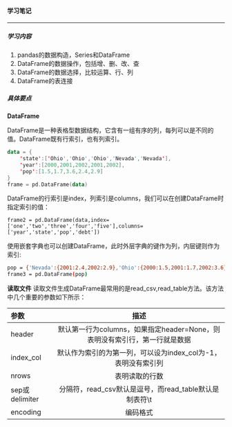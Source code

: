 #### 学习笔记

------

##### 学习内容

1. pandas的数据构造，Series和DataFrame
2. DataFrame的数据操作，包括增、删、改、查
3. DataFrame的数据选择，比较运算、行、列
4. DataFrame的表连接

##### 具体要点

**DataFrame**

DataFrame是一种表格型数据结构，它含有一组有序的列，每列可以是不同的值。DataFrame既有行索引，也有列索引。

```kotlin
data = {
    'state':['Ohio','Ohio','Ohio','Nevada','Nevada'],
    'year':[2000,2001,2002,2001,2002],
    'pop':[1.5,1.7,3.6,2.4,2.9]
}
frame = pd.DataFrame(data)
```

DataFrame的行索引是index，列索引是columns，我们可以在创建DataFrame时指定索引的值：

```tsx
frame2 = pd.DataFrame(data,index=['one','two','three','four','five'],columns=['year','state','pop','debt'])
```

使用嵌套字典也可以创建DataFrame，此时外层字典的键作为列，内层键则作为索引:

```bash
pop = {'Nevada':{2001:2.4,2002:2.9},'Ohio':{2000:1.5,2001:1.7,2002:3.6}}
frame3 = pd.DataFrame(pop)
```

**读取文件**
 读取文件生成DataFrame最常用的是read_csv,read_table方法。该方法中几个重要的参数如下所示：

| 参数           |                             描述                             |
| :------------- | :----------------------------------------------------------: |
| header         | 默认第一行为columns，如果指定header=None，则表明没有索引行，第一行就是数据 |
| index_col      | 默认作为索引的为第一列，可以设为index_col为-1，表明没有索引列 |
| nrows          |                        表明读取的行数                        |
| sep或delimiter |    分隔符，read_csv默认是逗号，而read_table默认是制表符\t    |
| encoding       |                           编码格式                           |

